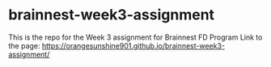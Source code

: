 # brainnest-week3-assignment
This is the repo for the Week 3 assignment for Brainnest FD Program
Link to the page: https://orangesunshine901.github.io/brainnest-week3-assignment/
